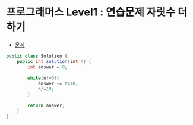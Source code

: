 # 프로그래머스 Level1 : 연습문제 자릿수 더하기

- [문제](https://programmers.co.kr/learn/courses/30/lessons/12931)

```java
public class Solution {
    public int solution(int n) {
        int answer = 0;
        
        while(n!=0){
            answer += n%10;    
            n/=10;
        }

        return answer;
    }
}
```